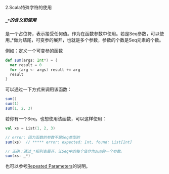 2.Scala特殊字符的使用

##### `_*`的含义和使用

是一个占位符，表示接受任何值。作为在函数参数中使用。若是Seq参数，可以使用_*做为结尾，可变参的展开，也就是多个参数，参数的个数是Seq元素的个数。

例如：定义一个可变参的函数

```scala
def sum(args: Int*) = {
  var result = 0
  for (arg <- args) result += arg
  result
}
```

可以通过一下方式来调用该函数：

```scala
sum()
sum(1)
sum(1, 2, 3)
```

若你有一个Seq，也想使用该函数，可以这样使用：

```scala
val xs = List(1, 2, 3)

// error: 因为函数的参数不是Seq类型的
sum(xs)  // ***** error: expected: Int, found: List[Int]

// 正确：通过_*把列表展开，让Seq中的每个值作为sum的一个参数。
sum(xs: _*)

```

也可以参考[Repeated Parameters](https://www.scala-lang.org/files/archive/spec/2.11/04-basic-declarations-and-definitions.html#by-name-parameters)的说明。



